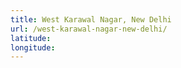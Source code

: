 ```yaml
---
title: West Karawal Nagar, New Delhi
url: /west-karawal-nagar-new-delhi/
latitude: 
longitude: 
---
```

